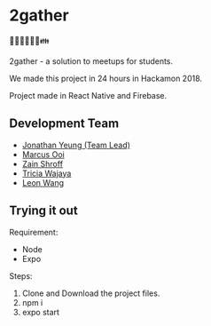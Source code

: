 # 2gather
🤗👦👦🏽👧🏻👪

2gather - a solution to meetups for students.

We made this project in 24 hours in Hackamon 2018.

Project made in React Native and Firebase.

## Development Team
- [Jonathan Yeung (Team Lead)](https://github.com/YeungJonathan)
- [Marcus Ooi](https://github.com/MarcusKJOoi)
- [Zain Shroff](https://github.com/zain610)
- [Tricia Wajaya](https://github.com/TriciaWijaya)
- [Leon Wang](https://github.com/LeonLiAng929)

## Trying it out
Requirement:
- Node
- Expo

Steps:
1. Clone and Download the project files.
2. npm i
3. expo start
